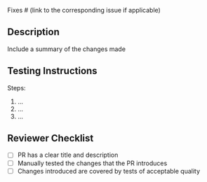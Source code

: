 Fixes # (link to the corresponding issue if applicable)

## Description

Include a summary of the changes made

## Testing Instructions

Steps:

1. ...
2. ...
3. ...


## Reviewer Checklist

- [ ] PR has a clear title and description
- [ ] Manually tested the changes that the PR introduces
- [ ] Changes introduced are covered by tests of acceptable quality

